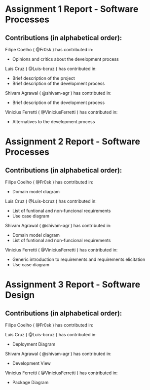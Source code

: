 # Assignment 1 Report - Software Processes
## Contributions (in alphabetical order):
Filipe Coelho ( @Fr0sk ) has contributed in:
* Opinions and critics about the development process

Luís Cruz ( @Luis-bcruz ) has contributed in:
* Brief description of the project
* Brief description of the development process
      
Shivam Agrawal ( @shivam-agr ) has contributed in:
* Brief description of the development process
      
Vinicius Ferretti ( @ViniciusFerretti ) has contributed in:
* Alternatives to the development process

# Assignment 2 Report - Software Processes
## Contributions (in alphabetical order):

Filipe Coelho ( @Fr0sk ) has contributed in:
* Domain model diagram

Luís Cruz ( @Luis-bcruz ) has contributed in:
* List of funtional and non-funcional requirements
* Use case diagram

Shivam Agrawal ( @shivam-agr ) has contributed in:
* Domain model diagram
* List of funtional and non-funcional requirements

Vinicius Ferretti ( @ViniciusFerretti ) has contributed in:
* Generic introduction to requirements and requirements elicitation 
* Use case diagram

# Assignment 3 Report - Software Design
## Contributions (in alphabetical order):

Filipe Coelho ( @Fr0sk ) has contributed in:


Luís Cruz ( @Luis-bcruz ) has contributed in:
* Deployment Diagram

Shivam Agrawal ( @shivam-agr ) has contributed in:
* Development View

Vinicius Ferretti ( @ViniciusFerretti ) has contributed in:
* Package Diagram
